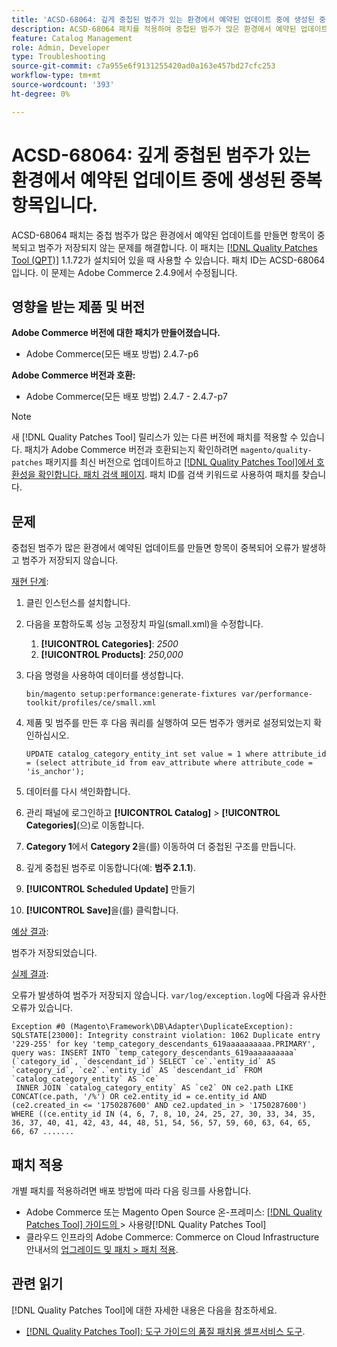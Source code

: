 ```yaml
---
title: 'ACSD-68064: 깊게 중첩된 범주가 있는 환경에서 예약된 업데이트 중에 생성된 중복 항목입니다.'
description: ACSD-68064 패치를 적용하여 중첩된 범주가 많은 환경에서 예약된 업데이트를 만들면 항목이 중복되어 범주가 저장되지 않는 Adobe Commerce 문제를 해결합니다.
feature: Catalog Management
role: Admin, Developer
type: Troubleshooting
source-git-commit: c7a955e6f9131255420ad0a163e457bd27cfc253
workflow-type: tm+mt
source-wordcount: '393'
ht-degree: 0%

---
```



# ACSD-68064: 깊게 중첩된 범주가 있는 환경에서 예약된 업데이트 중에 생성된 중복 항목입니다.

ACSD-68064 패치는 중첩 범주가 많은 환경에서 예약된 업데이트를 만들면 항목이 중복되고 범주가 저장되지 않는 문제를 해결합니다. 이 패치는 [[!DNL Quality Patches Tool (QPT)]](/help/tools/quality-patches-tool/quality-patches-tool-to-self-serve-quality-patches.md) 1.1.72가 설치되어 있을 때 사용할 수 있습니다. 패치 ID는 ACSD-68064입니다. 이 문제는 Adobe Commerce 2.4.9에서 수정됩니다.

## 영향을 받는 제품 및 버전

**Adobe Commerce 버전에 대한 패치가 만들어졌습니다.**

* Adobe Commerce(모든 배포 방법) 2.4.7-p6

**Adobe Commerce 버전과 호환:**

* Adobe Commerce(모든 배포 방법) 2.4.7 - 2.4.7-p7

>[!NOTE]
>
>새 [!DNL Quality Patches Tool] 릴리스가 있는 다른 버전에 패치를 적용할 수 있습니다. 패치가 Adobe Commerce 버전과 호환되는지 확인하려면 `magento/quality-patches` 패키지를 최신 버전으로 업데이트하고 [[!DNL Quality Patches Tool]에서 호환성을 확인합니다. 패치 검색 페이지](https://experienceleague.adobe.com/tools/commerce-quality-patches/index.html). 패치 ID를 검색 키워드로 사용하여 패치를 찾습니다.

## 문제

중첩된 범주가 많은 환경에서 예약된 업데이트를 만들면 항목이 중복되어 오류가 발생하고 범주가 저장되지 않습니다.

<u>재현 단계</u>:

1. 클린 인스턴스를 설치합니다.
1. 다음을 포함하도록 성능 고정장치 파일(small.xml)을 수정합니다.
   1. **[!UICONTROL Categories]**: *2500*
   1. **[!UICONTROL Products]**: *250,000*
1. 다음 명령을 사용하여 데이터를 생성합니다.

   ```
   bin/magento setup:performance:generate-fixtures var/performance-toolkit/profiles/ce/small.xml
   ```

1. 제품 및 범주를 만든 후 다음 쿼리를 실행하여 모든 범주가 앵커로 설정되었는지 확인하십시오.

   ```
   UPDATE catalog_category_entity_int set value = 1 where attribute_id = (select attribute_id from eav_attribute where attribute_code = 'is_anchor'); 
   ```

1. 데이터를 다시 색인화합니다.
1. 관리 패널에 로그인하고 **[!UICONTROL Catalog]** > **[!UICONTROL Categories]**(으)로 이동합니다.
1. **Category 1**&#x200B;에서 **Category 2**&#x200B;을(를) 이동하여 더 중첩된 구조를 만듭니다.
1. 깊게 중첩된 범주로 이동합니다(예: **범주 2.1.1**).
1. **[!UICONTROL Scheduled Update]** 만들기
1. **[!UICONTROL Save]**&#x200B;을(를) 클릭합니다.

<u>예상 결과</u>:

범주가 저장되었습니다.

<u>실제 결과</u>:

오류가 발생하여 범주가 저장되지 않습니다. `var/log/exception.log`에 다음과 유사한 오류가 있습니다.

```
Exception #0 (Magento\Framework\DB\Adapter\DuplicateException): SQLSTATE[23000]: Integrity constraint violation: 1062 Duplicate entry '229-255' for key 'temp_category_descendants_619aaaaaaaaaa.PRIMARY', query was: INSERT INTO `temp_category_descendants_619aaaaaaaaaa` (`category_id`, `descendant_id`) SELECT `ce`.`entity_id` AS `category_id`, `ce2`.`entity_id` AS `descendant_id` FROM `catalog_category_entity` AS `ce`
 INNER JOIN `catalog_category_entity` AS `ce2` ON ce2.path LIKE CONCAT(ce.path, '/%') OR ce2.entity_id = ce.entity_id AND (ce2.created_in <= '1750287600' AND ce2.updated_in > '1750287600') WHERE ((ce.entity_id IN (4, 6, 7, 8, 10, 24, 25, 27, 30, 33, 34, 35, 36, 37, 40, 41, 42, 43, 44, 48, 51, 54, 56, 57, 59, 60, 63, 64, 65, 66, 67 .......
```

## 패치 적용

개별 패치를 적용하려면 배포 방법에 따라 다음 링크를 사용합니다.

* Adobe Commerce 또는 Magento Open Source 온-프레미스: [[!DNL Quality Patches Tool]  가이드의 &#x200B;](/help/tools/quality-patches-tool/usage.md)> 사용량[!DNL Quality Patches Tool]
* 클라우드 인프라의 Adobe Commerce: Commerce on Cloud Infrastructure 안내서의 [업그레이드 및 패치 > 패치 적용](https://experienceleague.adobe.com/docs/commerce-cloud-service/user-guide/develop/upgrade/apply-patches.html).

## 관련 읽기

[!DNL Quality Patches Tool]에 대한 자세한 내용은 다음을 참조하세요.

* [[!DNL Quality Patches Tool]: 도구 가이드의 품질 패치용 셀프서비스 도구](/help/tools/quality-patches-tool/quality-patches-tool-to-self-serve-quality-patches.md).
